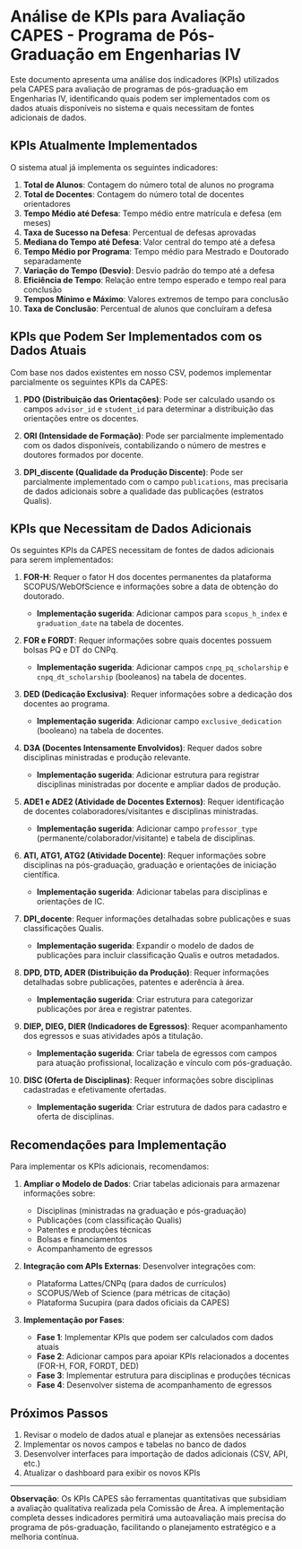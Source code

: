 # Análise de KPIs para Avaliação CAPES - Programa de Pós-Graduação em Engenharias IV

Este documento apresenta uma análise dos indicadores (KPIs) utilizados pela CAPES para avaliação de programas de pós-graduação em Engenharias IV, identificando quais podem ser implementados com os dados atuais disponíveis no sistema e quais necessitam de fontes adicionais de dados.

## KPIs Atualmente Implementados

O sistema atual já implementa os seguintes indicadores:

1. **Total de Alunos**: Contagem do número total de alunos no programa
2. **Total de Docentes**: Contagem do número total de docentes orientadores
3. **Tempo Médio até Defesa**: Tempo médio entre matrícula e defesa (em meses)
4. **Taxa de Sucesso na Defesa**: Percentual de defesas aprovadas
5. **Mediana do Tempo até Defesa**: Valor central do tempo até a defesa
6. **Tempo Médio por Programa**: Tempo médio para Mestrado e Doutorado separadamente
7. **Variação do Tempo (Desvio)**: Desvio padrão do tempo até a defesa
8. **Eficiência de Tempo**: Relação entre tempo esperado e tempo real para conclusão
9. **Tempos Mínimo e Máximo**: Valores extremos de tempo para conclusão
10. **Taxa de Conclusão**: Percentual de alunos que concluíram a defesa

## KPIs que Podem Ser Implementados com os Dados Atuais

Com base nos dados existentes em nosso CSV, podemos implementar parcialmente os seguintes KPIs da CAPES:

1. **PDO (Distribuição das Orientações)**: Pode ser calculado usando os campos `advisor_id` e `student_id` para determinar a distribuição das orientações entre os docentes.

2. **ORI (Intensidade de Formação)**: Pode ser parcialmente implementado com os dados disponíveis, contabilizando o número de mestres e doutores formados por docente.

3. **DPI_discente (Qualidade da Produção Discente)**: Pode ser parcialmente implementado com o campo `publications`, mas precisaria de dados adicionais sobre a qualidade das publicações (estratos Qualis).

## KPIs que Necessitam de Dados Adicionais

Os seguintes KPIs da CAPES necessitam de fontes de dados adicionais para serem implementados:

1. **FOR-H**: Requer o fator H dos docentes permanentes da plataforma SCOPUS/WebOfScience e informações sobre a data de obtenção do doutorado.
   - **Implementação sugerida**: Adicionar campos para `scopus_h_index` e `graduation_date` na tabela de docentes.

2. **FOR e FORDT**: Requer informações sobre quais docentes possuem bolsas PQ e DT do CNPq.
   - **Implementação sugerida**: Adicionar campos `cnpq_pq_scholarship` e `cnpq_dt_scholarship` (booleanos) na tabela de docentes.

3. **DED (Dedicação Exclusiva)**: Requer informações sobre a dedicação dos docentes ao programa.
   - **Implementação sugerida**: Adicionar campo `exclusive_dedication` (booleano) na tabela de docentes.

4. **D3A (Docentes Intensamente Envolvidos)**: Requer dados sobre disciplinas ministradas e produção relevante.
   - **Implementação sugerida**: Adicionar estrutura para registrar disciplinas ministradas por docente e ampliar dados de produção.

5. **ADE1 e ADE2 (Atividade de Docentes Externos)**: Requer identificação de docentes colaboradores/visitantes e disciplinas ministradas.
   - **Implementação sugerida**: Adicionar campo `professor_type` (permanente/colaborador/visitante) e tabela de disciplinas.

6. **ATI, ATG1, ATG2 (Atividade Docente)**: Requer informações sobre disciplinas na pós-graduação, graduação e orientações de iniciação científica.
   - **Implementação sugerida**: Adicionar tabelas para disciplinas e orientações de IC.

7. **DPI_docente**: Requer informações detalhadas sobre publicações e suas classificações Qualis.
   - **Implementação sugerida**: Expandir o modelo de dados de publicações para incluir classificação Qualis e outros metadados.

8. **DPD, DTD, ADER (Distribuição da Produção)**: Requer informações detalhadas sobre publicações, patentes e aderência à área.
   - **Implementação sugerida**: Criar estrutura para categorizar publicações por área e registrar patentes.

9. **DIEP, DIEG, DIER (Indicadores de Egressos)**: Requer acompanhamento dos egressos e suas atividades após a titulação.
   - **Implementação sugerida**: Criar tabela de egressos com campos para atuação profissional, localização e vínculo com pós-graduação.

10. **DISC (Oferta de Disciplinas)**: Requer informações sobre disciplinas cadastradas e efetivamente ofertadas.
    - **Implementação sugerida**: Criar estrutura de dados para cadastro e oferta de disciplinas.

## Recomendações para Implementação

Para implementar os KPIs adicionais, recomendamos:

1. **Ampliar o Modelo de Dados**: Criar tabelas adicionais para armazenar informações sobre:
   - Disciplinas (ministradas na graduação e pós-graduação)
   - Publicações (com classificação Qualis)
   - Patentes e produções técnicas
   - Bolsas e financiamentos
   - Acompanhamento de egressos

2. **Integração com APIs Externas**: Desenvolver integrações com:
   - Plataforma Lattes/CNPq (para dados de currículos)
   - SCOPUS/Web of Science (para métricas de citação)
   - Plataforma Sucupira (para dados oficiais da CAPES)

3. **Implementação por Fases**:
   - **Fase 1**: Implementar KPIs que podem ser calculados com dados atuais
   - **Fase 2**: Adicionar campos para apoiar KPIs relacionados a docentes (FOR-H, FOR, FORDT, DED)
   - **Fase 3**: Implementar estrutura para disciplinas e produções técnicas
   - **Fase 4**: Desenvolver sistema de acompanhamento de egressos

## Próximos Passos

1. Revisar o modelo de dados atual e planejar as extensões necessárias
2. Implementar os novos campos e tabelas no banco de dados
3. Desenvolver interfaces para importação de dados adicionais (CSV, API, etc.)
4. Atualizar o dashboard para exibir os novos KPIs

---

**Observação**: Os KPIs CAPES são ferramentas quantitativas que subsidiam a avaliação qualitativa realizada pela Comissão de Área. A implementação completa desses indicadores permitirá uma autoavaliação mais precisa do programa de pós-graduação, facilitando o planejamento estratégico e a melhoria contínua.